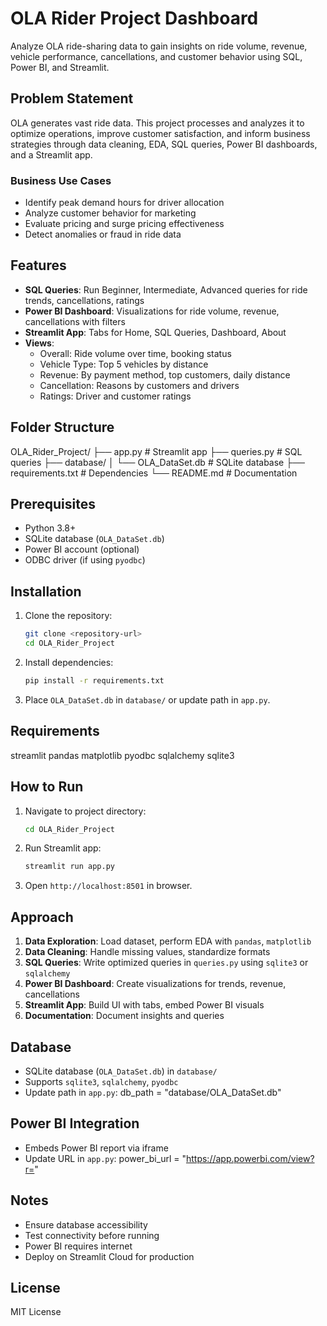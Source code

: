 # OLA Rider Project Dashboard

Analyze OLA ride-sharing data to gain insights on ride volume, revenue, vehicle performance, cancellations, and customer behavior using SQL, Power BI, and Streamlit.

## Problem Statement

OLA generates vast ride data. This project processes and analyzes it to optimize operations, improve customer satisfaction, and inform business strategies through data cleaning, EDA, SQL queries, Power BI dashboards, and a Streamlit app.

### Business Use Cases
- Identify peak demand hours for driver allocation
- Analyze customer behavior for marketing
- Evaluate pricing and surge pricing effectiveness
- Detect anomalies or fraud in ride data

## Features
- **SQL Queries**: Run Beginner, Intermediate, Advanced queries for ride trends, cancellations, ratings
- **Power BI Dashboard**: Visualizations for ride volume, revenue, cancellations with filters
- **Streamlit App**: Tabs for Home, SQL Queries, Dashboard, About
- **Views**:
  - Overall: Ride volume over time, booking status
  - Vehicle Type: Top 5 vehicles by distance
  - Revenue: By payment method, top customers, daily distance
  - Cancellation: Reasons by customers and drivers
  - Ratings: Driver and customer ratings

## Folder Structure
OLA_Rider_Project/
├── app.py                    # Streamlit app
├── queries.py                # SQL queries
├── database/
│   └── OLA_DataSet.db        # SQLite database
├── requirements.txt          # Dependencies
└── README.md                 # Documentation

## Prerequisites
- Python 3.8+
- SQLite database (`OLA_DataSet.db`)
- Power BI account (optional)
- ODBC driver (if using `pyodbc`)

## Installation
1. Clone the repository:
   ```bash
   git clone <repository-url>
   cd OLA_Rider_Project
   ```
2. Install dependencies:
   ```bash
   pip install -r requirements.txt
   ```
3. Place `OLA_DataSet.db` in `database/` or update path in `app.py`.

## Requirements
streamlit
pandas
matplotlib
pyodbc
sqlalchemy
sqlite3

## How to Run
1. Navigate to project directory:
   ```bash
   cd OLA_Rider_Project
   ```
2. Run Streamlit app:
   ```bash
   streamlit run app.py
   ```
3. Open `http://localhost:8501` in browser.

## Approach
1. **Data Exploration**: Load dataset, perform EDA with `pandas`, `matplotlib`
2. **Data Cleaning**: Handle missing values, standardize formats
3. **SQL Queries**: Write optimized queries in `queries.py` using `sqlite3` or `sqlalchemy`
4. **Power BI Dashboard**: Create visualizations for trends, revenue, cancellations
5. **Streamlit App**: Build UI with tabs, embed Power BI visuals
6. **Documentation**: Document insights and queries

## Database
- SQLite database (`OLA_DataSet.db`) in `database/`
- Supports `sqlite3`, `sqlalchemy`, `pyodbc`
- Update path in `app.py`:
  db_path = "database/OLA_DataSet.db"
 

## Power BI Integration
- Embeds Power BI report via iframe
- Update URL in `app.py`:
  power_bi_url = "https://app.powerbi.com/view?r=<your-report-id>"
  

## Notes
- Ensure database accessibility
- Test connectivity before running
- Power BI requires internet
- Deploy on Streamlit Cloud for production

## License
MIT License